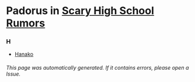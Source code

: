 # Padorus in [Scary High School Rumors](https://myanimelist.net/anime/6472/Gakkou_no_Kowai_Uwasa__Hanako-san_ga_Kita)

### H
* [Hanako](https://github.com/shadow578/Project-Padoru/blob/master/table-of-contents/characters/Hanako.md)

###### This page was automatically generated. If it contains errors, please open a Issue.
